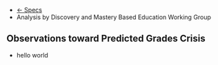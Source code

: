 - [<- Specs]()
- Analysis by Discovery and Mastery Based Education Working Group

Observations toward Predicted Grades Crisis
-------------------------------------------

- hello world
